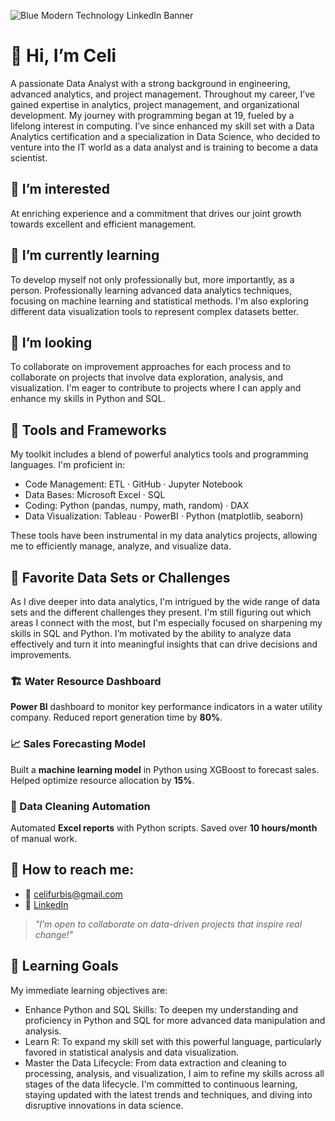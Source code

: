 
![Blue Modern Technology LinkedIn Banner](https://github.com/user-attachments/assets/779dbe77-f12b-4778-9eba-9b21fdd3ffed)

# 👋 **Hi, I’m Celi**

A passionate Data Analyst with a strong background in engineering, advanced analytics, and project management. Throughout my career, I’ve gained expertise in analytics, project management, and organizational development. My journey with programming began at 19, fueled by a lifelong interest in computing. I’ve since enhanced my skill set with a Data Analytics certification and a specialization in Data Science, who decided to venture into the IT world as a data analyst and is training to become a data scientist.

##  👀 I’m interested 

At enriching experience and a commitment that drives our joint growth towards excellent and efficient management.

## 🌱 I’m currently learning

To develop myself not only professionally but, more importantly, as a person. Professionally learning advanced data analytics techniques, focusing on machine learning and statistical methods. I'm also exploring different data visualization tools to represent complex datasets better.

## 💞️ I’m looking 

To collaborate on improvement approaches for each process and to collaborate on projects that involve data exploration, analysis, and visualization. I'm eager to contribute to projects where I can apply and enhance my skills in Python and SQL.


## 🔧 Tools and Frameworks

My toolkit includes a blend of powerful analytics tools and programming languages. I'm proficient in:

- Code Management: ETL · GitHub · Jupyter Notebook
- Data Bases: Microsoft Excel · SQL 
- Coding: Python (pandas, numpy, math, random) · DAX
- Data Visualization: Tableau · PowerBI · Python (matplotlib, seaborn)
  
These tools have been instrumental in my data analytics projects, allowing me to efficiently manage, analyze, and visualize data.

## 🚀 Favorite Data Sets or Challenges

As I dive deeper into data analytics, I'm intrigued by the wide range of data sets and the different challenges they present. I'm still figuring out which areas I connect with the most, but I'm especially focused on sharpening my skills in SQL and Python. I’m motivated by the ability to analyze data effectively and turn it into meaningful insights that can drive decisions and improvements.

### 🏗️ Water Resource Dashboard  
**Power BI** dashboard to monitor key performance indicators in a water utility company. Reduced report generation time by **80%**.

### 📈 Sales Forecasting Model  
Built a **machine learning model** in Python using XGBoost to forecast sales. Helped optimize resource allocation by **15%**.

### 🧼 Data Cleaning Automation  
Automated **Excel reports** with Python scripts. Saved over **10 hours/month** of manual work.

## 🔎 How to reach me:
 
  - 📩 celifurbis@gmail.com  
  - 🔗 [LinkedIn](https://www.linkedin.com/in/celinagriselfurbatto)
 
> *"I’m open to collaborate on data-driven projects that inspire real change!"*

## 🔎 Learning Goals

My immediate learning objectives are:

- Enhance Python and SQL Skills: To deepen my understanding and proficiency in Python and SQL for more advanced data manipulation and analysis.
- Learn R: To expand my skill set with this powerful language, particularly favored in statistical analysis and data visualization.
- Master the Data Lifecycle: From data extraction and cleaning to processing, analysis, and visualization, I aim to refine my skills across all stages of the data lifecycle. I'm committed to continuous learning, staying updated with the latest trends and techniques, and diving into disruptive innovations in data science.
  
<!---
celifurbis/celifurbis is a ✨ special ✨ repository because its `README.md` (this file) appears on your GitHub profile.
You can click the Preview link to take a look at your changes.
--->
